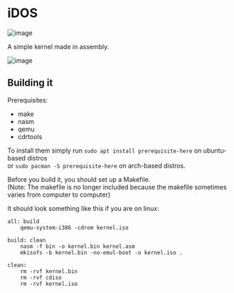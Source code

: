 # iDOS
![image](https://github.com/9xbt/iDOS/actions/workflows/makefile.yml/badge.svg)

A simple kernel made in assembly.

![image](https://user-images.githubusercontent.com/109512837/233864806-b14c6f2a-7d7a-4c0e-9337-b6667efbf62b.png)

## Building it
Prerequisites:
- make
- nasm
- qemu
- cdrtools

To install them simply run `sudo apt install prerequisite-here` on ubuntu-based distros<br>or `sudo pacman -S prerequisite-here` on arch-based distros.

Before you build it, you should set up a Makefile.<br>
(Note: The makefile is no longer included because the makefile sometimes varies from computer to computer)

It should look something like this if you are on linux: 
```
all: build
	qemu-system-i386 -cdrom kernel.iso

build: clean
	nasm -f bin -o kernel.bin kernel.asm
	mkisofs -b kernel.bin -no-emul-boot -o kernel.iso .

clean:
	rm -rvf kernel.bin
	rm -rvf cdiso
	rm -rvf kernel.iso
